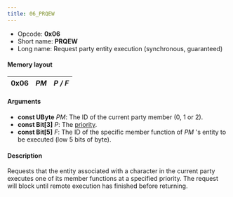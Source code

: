 ```yaml
---
title: 06_PRQEW
---
```


- Opcode: **0x06**
- Short name: **PRQEW**
- Long name: Request party entity execution (synchronous, guaranteed)

#### Memory layout

| 0x06 | *PM* | *P / F* |
|------|------|---------|

#### Arguments

- **const UByte** *PM*: The ID of the current party member (0, 1 or 2).
- **const Bit\[3\]** *P*: The [priority](../Priorities.md).
- **const Bit\[5\]** *F*: The ID of the specific member function of *PM* 's entity to be executed (low 5 bits of byte).

#### Description

Requests that the entity associated with a character in the current party executes one of its member functions at a specified priority. The request will block until remote execution has finished before returning.
